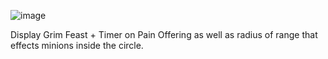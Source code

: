 ![image](https://github.com/user-attachments/assets/74f791f7-86e9-4f5a-9579-c18733284abe)

Display Grim Feast + Timer on Pain Offering as well as radius of range that effects minions inside the circle.
